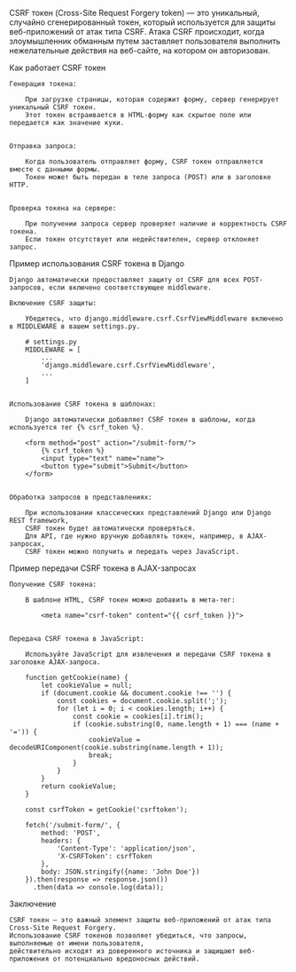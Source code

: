 

CSRF токен (Cross-Site Request Forgery token) — это уникальный, случайно сгенерированный токен, 
который используется для защиты веб-приложений от атак типа CSRF. Атака CSRF происходит, 
когда злоумышленник обманным путем заставляет пользователя выполнить нежелательные действия на веб-сайте, 
на котором он авторизован.


Как работает CSRF токен

    Генерация токена:

        При загрузке страницы, которая содержит форму, сервер генерирует уникальный CSRF токен.
        Этот токен встраивается в HTML-форму как скрытое поле или передается как значение куки.


    Отправка запроса:

        Когда пользователь отправляет форму, CSRF токен отправляется вместе с данными формы.
        Токен может быть передан в теле запроса (POST) или в заголовке HTTP.


    Проверка токена на сервере:

        При получении запроса сервер проверяет наличие и корректность CSRF токена.
        Если токен отсутствует или недействителен, сервер отклоняет запрос.


Пример использования CSRF токена в Django

    Django автоматически предоставляет защиту от CSRF для всех POST-запросов, если включено соответствующее middleware.

    Включение CSRF защиты:

        Убедитесь, что django.middleware.csrf.CsrfViewMiddleware включено в MIDDLEWARE в вашем settings.py.
        
        # settings.py
        MIDDLEWARE = [
            ...
            'django.middleware.csrf.CsrfViewMiddleware',
            ...
        ]


    Использование CSRF токена в шаблонах:

        Django автоматически добавляет CSRF токен в шаблоны, когда используется тег {% csrf_token %}.
    
        <form method="post" action="/submit-form/">
            {% csrf_token %}
            <input type="text" name="name">
            <button type="submit">Submit</button>
        </form>


    Обработка запросов в представлениях:

        При использовании классических представлений Django или Django REST framework, 
        CSRF токен будет автоматически проверяться.
        Для API, где нужно вручную добавлять токен, например, в AJAX-запросах, 
        CSRF токен можно получить и передать через JavaScript.



Пример передачи CSRF токена в AJAX-запросах

    Получение CSRF токена:

        В шаблоне HTML, CSRF токен можно добавить в мета-тег:
            
            <meta name="csrf-token" content="{{ csrf_token }}">


    Передача CSRF токена в JavaScript:

        Используйте JavaScript для извлечения и передачи CSRF токена в заголовке AJAX-запроса.
    
        function getCookie(name) {
            let cookieValue = null;
            if (document.cookie && document.cookie !== '') {
                const cookies = document.cookie.split(';');
                for (let i = 0; i < cookies.length; i++) {
                    const cookie = cookies[i].trim();
                    if (cookie.substring(0, name.length + 1) === (name + '=')) {
                        cookieValue = decodeURIComponent(cookie.substring(name.length + 1));
                        break;
                    }
                }
            }
            return cookieValue;
        }
    
        const csrfToken = getCookie('csrftoken');
    
        fetch('/submit-form/', {
            method: 'POST',
            headers: {
                'Content-Type': 'application/json',
                'X-CSRFToken': csrfToken
            },
            body: JSON.stringify({name: 'John Doe'})
        }).then(response => response.json())
          .then(data => console.log(data));
    
    
    
Заключение

    CSRF токен — это важный элемент защиты веб-приложений от атак типа Cross-Site Request Forgery. 
    Использование CSRF токенов позволяет убедиться, что запросы, выполняемые от имени пользователя, 
    действительно исходят из доверенного источника и защищают веб-приложения от потенциально вредоносных действий.
    